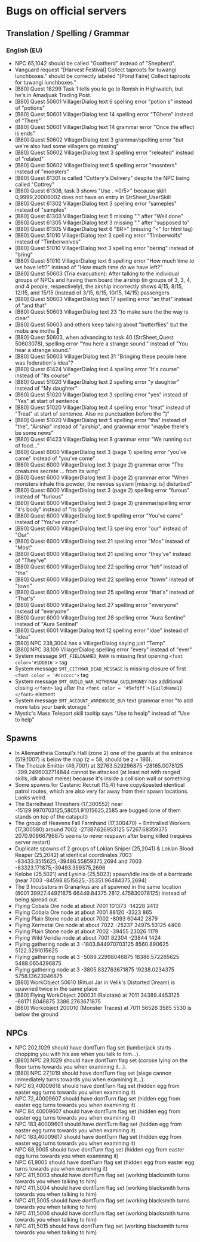 # Bugs on official servers
## Translation / Spelling / Grammar
### English (EU)
- NPC 65,1042 should be called "Goatherd" instead of "Shepherd".
- Vanguard request "[Harvest Festival] Collect taproots for tuwangi lunchboxes." should be correctly labeled "[Pond Faire] Collect taproots for tuwangi lunchboxes."
- [B80] Quest 18299 Task 1 tells you to go to Renish in Highwatch, but he's in Amadjuak Trading Post.
- [B80] Quest 50601 VillagerDialog text 6 spelling error "potion s" instead of "potions"
- [B80] Quest 50601 VillagerDialog text 14 spelling error "TGhere" instead of "There"
- [B80] Quest 50601 VillagerDialog text 14 grammar error "Once the effect is ends"
- [B80] Quest 50602 VillagerDialog text 3 grammar/spelling error "but we're also had some villagers go missing"
- [B80] Quest 50602 VillagerDialog text 3 spelling error "releated" instead of "related"
- [B80] Quest 50602 VillagerDialog text 5 spelling error "mosnters" instead of "monsters"
- [B80] Quest 61301 is called "Cottery's Delivery" despite the NPC being called "Cottrey"
- [B80] Quest 61308, task 3 shows "Use . <0/5>" because skill 0,9999,20006002 does not have an entry in StrSheet_UserSkill
- [B80] Quest 61302 VillagerDialog text 3 spelling error "sameples" instead of "samples"
- [B80] Quest 61303 VillagerDialog text 5 missing "." after "Well done"
- [B80] Quest 61305 VillagerDialog text 3 missing "." after "supposed to"
- [B80] Quest 61305 VillagerDialog text 6 "BR>" (missing "<" for html tag)
- [B80] Quest 51010 VillagerDialog text 3 spelling error "Timberwolfs" instead of "Timberwolves"
- [B80] Quest 51010 VillagerDialog text 3 spelling error "bering" instead of "bring"
- [B80] Quest 51010 VillagerDialog text 6 spelling error "How much time _to_ we have left?" instead of "How much time _do_ we have left?"
- [B80] Quest 50603 (Tria evacuation): After talking to the individual groups of NPCs and having them board the airship (in groups of 3, 3, 4, and 4 people, respectively), the airship incorrectly shows 4/15, 8/15, 12/15, and 15/15 (instead of 3/15, 6/15, 10/15, 14/15) passengers
- [B80] Quest 50603 VillagerDialog text 17 spelling error "an that" instead of "and that"
- [B80] Quest 50603 VillagerDialog text 23 "to make sure the the way is clear"
- [B80] Quest 50603 and others keep talking about "butterflies" but the mobs are moths :thinking:
- [B80] Quest 50603, when advancing to task 40 (StrSheet_Quest 50603078), spelling error "You here a strange sound." instead of "You hear a strange sound."
- [B80] Quest 50603 VillagerDialog text 31 "Bringing these people here was federation's idea"?
- [B80] Quest 61424 VillagerDialog text 4 spelling error "It's course" instead of "Its course"
- [B80] Quest 51020 VillagerDialog text 2 spelling error "y daughter" instead of "My daughter"
- [B80] Quest 51020 VillagerDialog text 3 spelling error "yes" instead of "Yes" at start of sentence
- [B80] Quest 51020 VillagerDialog text 4 spelling error "treat" instead of "Treat" at start of sentence. Also no punctuation before the ")"
- [B80] Quest 51020 VillagerDialog text 5 spelling error "tha" instead of "the", "Airship" instead of "airship", and grammar error "maybe there's be some news"
- [B80] Quest 61423 VillagerDialog text 8 grammar error "We running out of food..."
- [B80] Quest 6000 VillagerDialog text 3 (page 1) spelling error "you've came" instead of "you've come"
- [B80] Quest 6000 VillagerDialog text 3 (page 2) grammar error "The creatures secrete ... from its wing"
- [B80] Quest 6000 VillagerDialog text 3 (page 2) grammar error "When monsters inhale this powder, the nevous system [missing: is] disturbed"
- [B80] Quest 6000 VillagerDialog text 3 (page 2) spelling error "furous" instead of "furious"
- [B80] Quest 6000 VillagerDialog text 3 (page 3) grammar/spelling error "it's body" instead of "its body"
- [B80] Quest 6000 VillagerDialog text 9 spelling error "You've came" instead of "You've come"
- [B80] Quest 6000 VillagerDialog text 13 spelling error "our" instead of "Our"
- [B80] Quest 6000 VillagerDialog text 21 spelling error "Mos" instead of "Most"
- [B80] Quest 6000 VillagerDialog text 21 spelling error "they've" instead of "They've"
- [B80] Quest 6000 VillagerDialog text 22 spelling error "teh" instead of "the"
- [B80] Quest 6000 VillagerDialog text 22 spelling error "towm" instead of "town"
- [B80] Quest 6000 VillagerDialog text 25 spelling error "that's" instead of "That's"
- [B80] Quest 6000 VillagerDialog text 27 spelling error "mveryone" instead of "everyone"
- [B80] Quest 6000 VillagerDialog text 28 spelling error "Aura Sentine" instead of "Aura Sentinel"
- [B80] Quest 6001 VillagerDialog text 12 spelling error "idae" instead of "idea"
- [B80] NPC 238,3004 has a VillagerDialog saying just "Temp"
- [B80] NPC 38,109 VillagerDialog spelling error "every" instead of "ever"
- System message `SMT_FIELDNAMED_RANK` is missing first opening `<font color='#1DDB16'>` tag
- System message `SMT_CITYWAR_DEAD_MESSAGE` is missing closure of first `<font color = '#cccccc'>` tag
- System message `SMT_GUILD_WAR_WITHDRAW_GUILDMONEY` has additional closing `</font>` tag after the `<font color = '#5efdff'>{GuildName1}</font>` element
- System message `SMT_ACCOUNT_WAREHOUSE_BUY` text grammar error "to add more tabs your bank storage."
- Mystic's Mass Teleport skill tooltip says "Use to healp" instead of "Use to help"

## Spawns
- In Allemantheia Consul's Hall (zone 2) one of the guards at the entrance (519,1007) is below the map (z = 58, should be z = 186).
- The Tholzak Emitter (46,7001) at 32763.529296875 -28165.0078125 -399.2496032714844 cannot be attacked (at least not with ranged skills, idk about melee) because it's inside a collision wall or something
- Some spawns for Castanic Recruit (15,4) have copy&pasted identical patrol routes, which are also very far away from their spawn locations. Looks weird.
- The Barrelhead Threshers (17,300552) near -15129.9970703125,58051.91015625,2585 are bugged (one of them stands on top of the catapult)
- The group of Heavens Fall Farmhand (17,300470) + Enthralled Workers (17,300580) around 7002 -27387.626953125 57267.68359375 2070.90966796875 seems to never respawn after being killed (requires server restart)
- Duplicate spawns of 2 groups of Lokian Sniper (25,2041) & Lokian Blood Reaper (25,2042) at identical coordinates 7003 -83433.3515625,-39486.55859375,2694 and 7003 -83323.171875,-39493.359375,2696
- Kelobe (25,5021) and Lysinia (25,5023) spawn/idle inside of a barricade (near 7003 -84598.8515625,-35351.96484375,2694)
- The 3 Incubators in Granarkus are all spawned in the same location (8001 39927.44921875 66449.84375 2812.475830078125) instead of being spread out
- Flying Cobala Ore node at about 7001 101373 -14228 2413
- Flying Cobala Ore node at about 7001 88120 -3323 865
- Flying Plain Stone node at about 7002 -8093 60442 2879
- Flying Xermetal Ore node at about 7022 -25237 34975.53125 4408
- Flying Plain Stone node at about 7002 -39455 23026 1179
- Flying Wild Veridia node at about 7001 82304 -23844 1424
- Flying gathering node at 3 -1803.844970703125 8560.890625 5122.3291015625
- Flying gathering node at 3 -5089.22998046875 18386.572265625 5488.0654296875
- Flying gathering node at 3 -3805.832763671875 19238.0234375 5758.13623046875
- [B80] WorkObject 50610 (Ritual Jar in Velik's Distorted Dream) is spawned twice in the same place
- [B80] Flying WorkObject 200031 (Ralotate) at 7011 34389.4453125 -68171.8046875 3386.2763671875
- [B80] Workobject 200010 (Monster Traces) at 7011 56526 3585 5530 is below the ground

## NPCs
- NPC 202,1029 should have dontTurn flag set (lumberjack starts chopping you with his axe when you talk to him...).
- [B80] NPC 29,1029 should have dontTurn flag set (corpse lying on the floor turns towards you when examining it...).
- [B80] NPC 27,1019 should have dontTurn flag set (siege cannon immediately turns towards you when examining it...).
- NPC 63,40009618 should have dontTurn flag set (hidden egg from easter egg turns towards you when examining it)
- NPC 72,40009607 should have dontTurn flag set (hidden egg from easter egg turns towards you when examining it)
- NPC 84,40009607 should have dontTurn flag set (hidden egg from easter egg turns towards you when examining it)
- NPC 183,40009601 should have dontTurn flag set (hidden egg from easter egg turns towards you when examining it)
- NPC 183,40009617 should have dontTurn flag set (hidden egg from easter egg turns towards you when examining it)
- NPC 68,9005 should have dontTurn flag set (hidden egg from easter egg turns towards you when examining it)
- NPC 61,9005 should have dontTurn flag set (hidden egg from easter egg turns towards you when examining it)
- NPC 411,5003 should have dontTurn flag set (working blacksmith turns towards you when talking to him)
- NPC 411,5004 should have dontTurn flag set (working blacksmith turns towards you when talking to him)
- NPC 411,5005 should have dontTurn flag set (working blacksmith turns towards you when talking to him)
- NPC 411,5006 should have dontTurn flag set (working blacksmith turns towards you when talking to him)
- NPC 411,5015 should have dontTurn flag set (working blacksmith turns towards you when talking to him)

